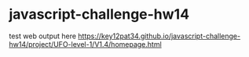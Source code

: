 # javascript-challenge-hw14



test web output here https://key12pat34.github.io/javascript-challenge-hw14/project/UFO-level-1/V1.4/homepage.html
